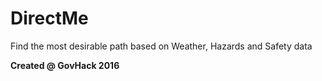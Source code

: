 # DirectMe
Find the most desirable path based on Weather, Hazards and Safety data


**Created @ GovHack 2016**
